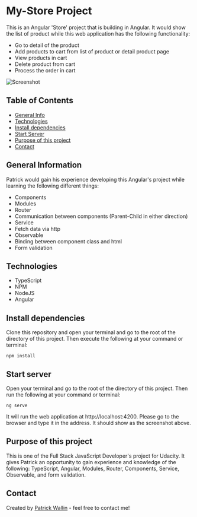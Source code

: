 # My-Store Project
This is an Angular 'Store' project that is building in Angular.  It would show the list of product while this web application has the following functionality:
- Go to detail of the product
- Add products to cart from list of product or detail product page
- View products in cart
- Delete product from cart
- Process the order in cart

![Screenshot](../master/screenshots/frontscreen.png)

## Table of Contents
* [General Info](#general-information)
* [Technologies](#technologies)
* [Install dependencies](#install-dependencies)
* [Start Server](#start-server)
* [Purpose of this project](#purpose-of-this-project)
* [Contact](#contact)

## General Information
Patrick would gain his experience developing this Angular's project while learning the following different things:
- Components
- Modules
- Router
- Communication between components (Parent-Child in either direction)
- Service
- Fetch data via http
- Observable
- Binding between component class and html
- Form validation

## Technologies 
- TypeScript
- NPM
- NodeJS
- Angular

## Install dependencies
Clone this repository and open your terminal and go to the root of the directory of this project.
Then execute the following at your command or terminal:
```
npm install
```

## Start server
Open your terminal and go to the root of the directory of this project.
Then run the following at your command or terminal:
```
ng serve
```

It will run the web application at http://localhost:4200.  Please go to the browser and type it in the address. It should show as the screenshot above.

## Purpose of this project
This is one of the Full Stack JavaScript Developer's project for Udacity.  It gives Patrick an opportunity to gain experience and knowledge of the following: TypeScript, Angular, Modules, Router, Components, Service, Observable, and form validation.

## Contact
Created by [Patrick Wallin](https://www.linkedin.com/in/patrick-wallin) - feel free to contact me!
